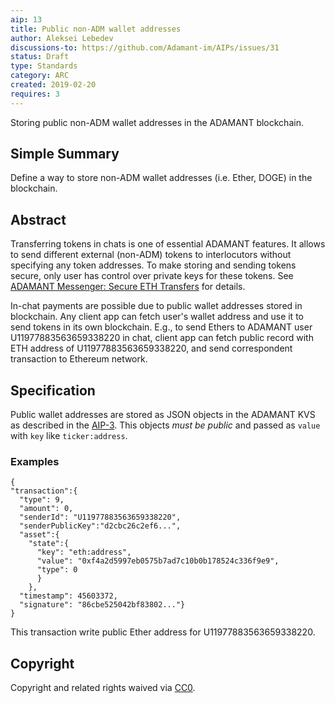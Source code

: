 ```yaml
---
aip: 13
title: Public non-ADM wallet addresses
author: Aleksei Lebedev
discussions-to: https://github.com/Adamant-im/AIPs/issues/31
status: Draft
type: Standards
category: ARC
created: 2019-02-20
requires: 3
---
```


Storing public non-ADM wallet addresses in the ADAMANT blockchain.

## Simple Summary

Define a way to store non-ADM wallet addresses (i.e. Ether, DOGE) in the blockchain.

## Abstract

Transferring tokens in chats is one of essential ADAMANT features. It allows to send different external (non-ADM) tokens to interlocutors without specifying any token addresses. To make storing and sending tokens secure, only user has control over private keys for these tokens. See [ADAMANT Messenger: Secure ETH Transfers](https://medium.com/adamant-im/adamant-messenger-secure-eth-transfers-b27984a3ce05) for details.

In-chat payments are possible due to public wallet addresses stored in blockchain. Any client app can fetch user's wallet address and use it to send tokens in its own blockchain. E.g., to send Ethers to ADAMANT user U11977883563659338220 in chat, client app can fetch public record with ETH address of U11977883563659338220, and send correspondent transaction to Ethereum network.

## Specification

Public wallet addresses are stored as JSON objects in the ADAMANT KVS as described in the [AIP-3](https://aips.adamant.im/AIPS/aip-3). This objects *must be public* and passed as `value` with `key` like `ticker:address`.

### Examples

```
{
"transaction":{
  "type": 9,
  "amount": 0,
  "senderId": "U11977883563659338220",
  "senderPublicKey":"d2cbc26c2ef6...",
  "asset":{
    "state":{
      "key": "eth:address",
      "value": "0xf4a2d5997eb0575b7ad7c10b0b178524c336f9e9",
      "type": 0
      }
    },
  "timestamp": 45603372,
  "signature": "86cbe525042bf83802..."}
}

```

This transaction write public Ether address for U11977883563659338220.

## Copyright
Copyright and related rights waived via [CC0](https://creativecommons.org/publicdomain/zero/1.0/).
